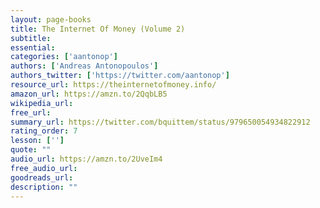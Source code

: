 ```yaml
---
layout: page-books
title: The Internet Of Money (Volume 2)
subtitle: 
essential: 
categories: ['aantonop']
authors: ['Andreas Antonopoulos']
authors_twitter: ['https://twitter.com/aantonop']
resource_url: https://theinternetofmoney.info/
amazon_url: https://amzn.to/2QqbLB5
wikipedia_url: 
free_url: 
summary_url: https://twitter.com/bquittem/status/979650054934822912
rating_order: 7
lesson: ['']
quote: ""
audio_url: https://amzn.to/2UveIm4
free_audio_url: 
goodreads_url: 
description: ""
---
```

